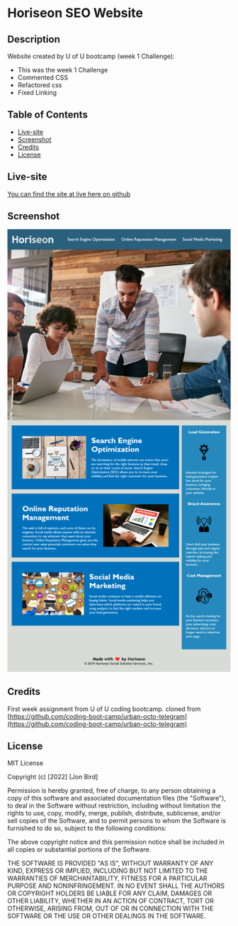 # Horiseon SEO Website

## Description

Website created by U of U bootcamp (week 1 Challenge):

- This was the week 1 Challenge
- Commented CSS
- Refactored css
- Fixed Linking


## Table of Contents

- [Live-site](#live-site)
- [Screenshot](#screenshot)
- [Credits](#credits)
- [License](#license)

## Live-site

[You can find the site at live here on github](https://attidack.github.io/urban-octo-telegram/)

## Screenshot

![alt text](assets/images/screenshot.png)


## Credits

First week assignment from U of U coding bootcamp.  cloned from [https://github.com/coding-boot-camp/urban-octo-telegram](https://github.com/coding-boot-camp/urban-octo-telegram)

## License

MIT License

Copyright (c) [2022] [Jon Bird]

Permission is hereby granted, free of charge, to any person obtaining a copy
of this software and associated documentation files (the "Software"), to deal
in the Software without restriction, including without limitation the rights
to use, copy, modify, merge, publish, distribute, sublicense, and/or sell
copies of the Software, and to permit persons to whom the Software is
furnished to do so, subject to the following conditions:

The above copyright notice and this permission notice shall be included in all
copies or substantial portions of the Software.

THE SOFTWARE IS PROVIDED "AS IS", WITHOUT WARRANTY OF ANY KIND, EXPRESS OR
IMPLIED, INCLUDING BUT NOT LIMITED TO THE WARRANTIES OF MERCHANTABILITY,
FITNESS FOR A PARTICULAR PURPOSE AND NONINFRINGEMENT. IN NO EVENT SHALL THE
AUTHORS OR COPYRIGHT HOLDERS BE LIABLE FOR ANY CLAIM, DAMAGES OR OTHER
LIABILITY, WHETHER IN AN ACTION OF CONTRACT, TORT OR OTHERWISE, ARISING FROM,
OUT OF OR IN CONNECTION WITH THE SOFTWARE OR THE USE OR OTHER DEALINGS IN THE
SOFTWARE.

